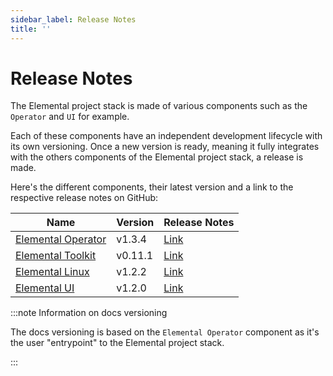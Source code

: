 ```yaml
---
sidebar_label: Release Notes
title: ''
---
```


<head>
  <link rel="canonical" href="https://elemental.docs.rancher.com/release-notes"/>
</head>

# Release Notes

The Elemental project stack is made of various components such as the `Operator` and `UI` for example.

Each of these components have an independent development lifecycle with its own versioning. Once a new version is ready, meaning it fully integrates with the others components of the Elemental project stack, a release is made.

Here's the different components, their latest version and a link to the respective release notes on GitHub:

| Name                                                                 | Version | Release Notes                                                              |
|----------------------------------------------------------------------|---------|----------------------------------------------------------------------------|
| [Elemental Operator](https://github.com/rancher/elemental-operator/) | v1.3.4  | [Link](https://github.com/rancher/elemental-operator/releases/tag/v1.3.4)  |
| [Elemental Toolkit](https://github.com/rancher/elemental-toolkit/)   | v0.11.1 | [Link](https://github.com/rancher/elemental-toolkit/releases/tag/v0.11.1)  |
| [Elemental Linux](https://github.com/rancher/elemental)              | v1.2.2  | [Link](https://github.com/rancher/elemental/releases/tag/v1.2.2)           |
| [Elemental UI](https://github.com/rancher/elemental-ui)              | v1.2.0  | [Link](https://github.com/rancher/elemental-ui/releases/tag/elemental-1.2.0) |

:::note Information on docs versioning

The docs versioning is based on the `Elemental Operator` component as it's the user "entrypoint" to the Elemental project stack.

:::

